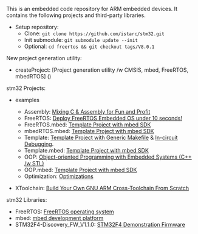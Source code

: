 This is an embedded code repository for ARM embedded devices. It contains the following projects and third-party libraries.

* Setup repository:
	* Clone: `git clone https://github.com/istarc/stm32.git`
	* Init submodule: `git submodule update --init`
	* Optional: `cd freertos && git checkout tags/V8.0.1`

New project generation utility:
* createProject: [Project generation utility /w CMSIS, mbed, FreeRTOS, mbedRTOS] ()

stm32 Projects:
* examples
	* Assembly: [Mixing C & Assembly for Fun and Profit]()
	* FreeRTOS: [Deploy FreeRTOS Embedded OS under 10 seconds!](http://istarc.wordpress.com/2014/07/10/stm32f4-deploy-an-embedded-os-under-10-seconds/)
	* FreeRTOS.mbed: [Template Project with mbed SDK](http://istarc.wordpress.com/2014/07/28/stm32f4-template-project-with-the-mbed-sdk/)
	* mbedRTOS.mbed: [Template Project with mbed SDK](http://istarc.wordpress.com/2014/07/28/stm32f4-template-project-with-the-mbed-sdk/)
	* Template: [Template Project with Generic Makefile](http://istarc.wordpress.com/2014/07/01/stm32f4/) & [In-circuit Debugging](http://istarc.wordpress.com/2014/07/06/stm32f4-in-circuit-debugging/).
	* Template.mbed: [Template Project with mbed SDK](http://istarc.wordpress.com/2014/07/28/stm32f4-template-project-with-the-mbed-sdk/)
	* OOP: [Object-oriented Programming with Embedded Systems (C++ /w STL)](http://istarc.wordpress.com/2014/07/18/stm32f4-object-oriented-programming-c-with-embedded-systems/)
	* OOP.mbed: [Template Project with mbed SDK](http://istarc.wordpress.com/2014/07/28/stm32f4-template-project-with-the-mbed-sdk/)
	* Optimization: [Optimizations](http://istarc.wordpress.com/2014/07/26/stm32f4-optimizations/)

* XToolchain: [Build Your Own GNU ARM Cross-Toolchain From Scratch](http://istarc.wordpress.com/2014/07/21/stm32f4-build-your-toolchain-from-scratch/)

stm32 Libraries:
* FreeRTOS: [FreeRTOS operating system](http://www.freertos.org/)
* mbed: [mbed development platform](http://mbed.org/)
* STM32F4-Discovery_FW_V1.1.0: [STM32F4 Demonstration Firmware](http://www.st.com/web/catalog/tools/FM116/SC959/SS1532/PF252419)

